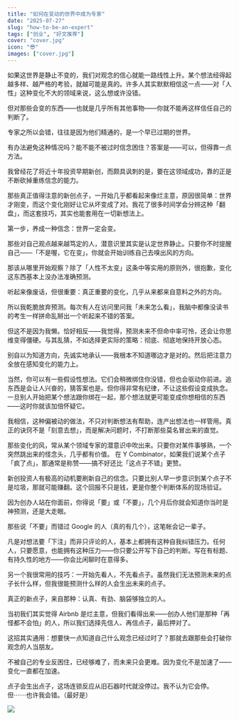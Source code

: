 ```yaml
---
title: "如何在变动的世界中成为专家"
date: "2025-07-27"
slug: "how-to-be-an-expert"
tags: ["创业", "好文推荐"]
cover: "cover.jpg"
icon: "😎"
images: ["cover.jpg"]
---
```

如果这世界是静止不变的，我们对观念的信心就能一路线性上升。某个想法经得起越多样、越严格的考验，就越可能是真的。许多人其实默默相信这一点——对「人性」这种变化不大的领域来说，这么想或许没错。



但对那些会变的东西——也就是几乎所有其他事物——你就不能再这样信任自己的判断了。



专家之所以会错，往往是因为他们精通的，是一个早已过期的世界。



有办法避免这种情况吗？能不能不被过时信念困住？答案是——可以，但得靠一点方法。



我曾经花了将近十年投资早期新创，而颇具讽刺的是，要在这领域成功，靠的正是不断砍掉重练信念的能力。



那些真正值得注意的新创点子，一开始几乎都看起来像烂主意，原因很简单：世界才刚变，而这个变化刚好让它从坏变成了对。我花了很多时间学会分辨这种「翻盘」，而这套技巧，其实也能套用在一切新想法上。



第一步，养成一种信念：世界一定会变。



那些对自己观点越来越笃定的人，潜意识里其实是认定世界静止。只要你不时提醒自己——「不是喔，它在变」，你就会开始训练自己去嗅出风的方向。



那该从哪里开始观察？除了「人性不太变」这条中等实用的原则外，很抱歉，变化这东西基本上没办法准确预测。



听起来像废话，但很重要：真正重要的变化，几乎从来都来自意料之外的方向。



所以我乾脆放弃预测。每次有人在访问里问我「未来怎么看」，我脑中都像没读书的考生一样拼命乱掰出一个听起来不错的答案。



但这不是因为我懒。恰好相反——我觉得，预测未来不但命中率可怜，还会让你思维变得僵硬。与其乱猜，不如选择更实际的策略：彻底、彻底地保持开放心态。



别自以为知道方向，先诚实地承认——我根本不知道哪边才是对的。然后把注意力全放在感知变化的能力上。



当然，你可以有一些假设性想法。它们会稍微绑住你没错，但也会驱动你前进。追东西是会让人兴奋的，猜答案也是。但你得非常有纪律，不让这些假设变成执念。
一旦别人开始把某个想法跟你绑在一起，那个想法就更可能变成你想相信的东西——这时你就该加倍怀疑它。



我相信，这种偏被动的做法，不只对判断想法有帮助，连产出想法也一样管用。真正的诀窍不是「刻意去想」，而是解决问题时，不打断那些莫名冒出来的直觉。



那些变化的风，常从某个领域专家的潜意识中吹出来。只要你对某件事够熟，一个突然跳出来的怪念头，几乎都有价值。
在 Y Combinator，如果我们说某个点子「疯了点」，那通常是称赞——搞不好还比「这点子不错」更赞。



新创投资人有极高的动机要刷新自己的信念。只要比别人早一步意识到某个点子不是垃圾，那就可能赚翻。这个回报不只是钱，更是你整个判断体系的现场验证。



因为创办人站在你面前，你得说「要」或「不要」，几个月后你就会知道你当时是神预测，还是大走眼。



那些说「不要」而错过 Google 的人（真的有几个），这笔帐会记一辈子。



凡是对想法要「下注」而非只评论的人，基本上都拥有这种自我纠错压力。任何人，只要愿意，也能拥有这种压力——你只要公开写下自己的判断。写在有标题、有持久性的地方——你会比闲聊时在意得多。



另一个我很常用的技巧：一开始先看人，不先看点子。虽然我们无法预测未来的点子长什么样，但我很能预测什么样的人会生出未来的点子。



真正的新点子，来自那种：认真、有劲、脑袋够独立的人。



当初我们其实觉得 Airbnb 是烂主意，但我们看得出来——创办人他们是那种「再怪都不会怕」的人，所以我们选择先信人、再信点子，最后押对了。



这招其实通用：想要快一点知道自己什么观念已经过时了？那就去跟那些会打破你观念的人当朋友。



不被自己的专业反困住，已经够难了，而未来只会更难。因为变化不是加速了——变化一直都在加速。



点子会生出点子，这场连锁反应从旧石器时代就没停过。我不认为它会停。
但⋯⋯也许我会错。（最好是）




![](https://prod-files-secure.s3.us-west-2.amazonaws.com/112d0858-5090-4d34-a606-b75eb8d65fd2/46476355-9cf3-4e99-9b7a-3531bc426380/1000202064.png?X-Amz-Algorithm=AWS4-HMAC-SHA256&X-Amz-Content-Sha256=UNSIGNED-PAYLOAD&X-Amz-Credential=ASIAZI2LB466VPO3ELTU%2F20250919%2Fus-west-2%2Fs3%2Faws4_request&X-Amz-Date=20250919T071311Z&X-Amz-Expires=3600&X-Amz-Security-Token=IQoJb3JpZ2luX2VjEFIaCXVzLXdlc3QtMiJGMEQCIBhL%2BomZrdCe7phV3dxM2KRTZd37xHItLnpBdj9n8kHbAiB2JdzRSUAQTrbC51FvxWR9OK7b79EkgKTDvIOPOvl3xCqIBAjL%2F%2F%2F%2F%2F%2F%2F%2F%2F%2F8BEAAaDDYzNzQyMzE4MzgwNSIMSD9dq57ETxTF2OEvKtwDIM70FIQydbOfCDQ2YqcYeDeJTH7j7gn%2BpaVDt8a02cPZYqsaikLgw1BoAlsB30YhyrderbZfyuTq%2FgJ2SkZsu%2BuumGIrZwUGciJi0%2BMhBBkEYtFzTtA%2BITsb2gH4sSJ%2BpBSDlQQgljtQT7xHMkp8T%2FmotvicxjdglUDYKJ%2BEn0elw9Hx3efM%2FXpZ4sWMnHjbfj%2B0u9vTVg%2FhAhThZwWLj6KCFtLgvaOKuv8bM2FT1nVhuCFV2X8TZhHVWVJlaaaD%2F1FcE40xy%2FVWSoE8TbzLDHF4AzKvBc8K2hiGxMaIWVIbZRbx9e%2B72HE%2FMrzF4BOxCrV5G4UG0pXLV0GKzEBfeVq%2F%2BDtWw3ujZMfneDZw5oKLSkIcu%2FAyrsX1DK%2BAkHU8sh2hbrLoXqsayE3fNTUrM9kDTX4WSy%2F2RhKnx0hpqK%2Bm%2FlvbPdSg34dpLOEC777V2%2Bz8ejEOhgu18pOnpiVGrs0NXy8%2F3Kbk5i8Imo6Ttdj8oTkmvUasqVauKjXXl4Xm9%2Bsg8r6U%2Fcys88mqqIxUipJklgn%2FaUAme8jefJTVAdeztrmhqTOP4rbnMG2zW5DZ9KkA07EH6I6ksK1PwhSCl3MCiFAge0KIL3GUvVTyoyLSEShSk6m1Gn7n0jwwk%2BOyxgY6pgEdHUbfNfVdvA%2Fbq823pXIvVaywtbvj0aoGr86liR1Y2wts%2FP3sWVE2Raya1PnjhQgIXy9oQCRI88dOhloh0tA%2BL72A97uDlR9IeqaM0Ih66ByVEDzDtynGIEgBLnlP%2FxHVcwvPDY4X7iSom%2FHuYcczbqjcUdpqVNk1hwWFbW4hhXgKnr%2FXx7eMdr7EflPfZjG4cSZmua4n0KlM6YyUVxSqMoneCzEI&X-Amz-Signature=8194bff72740382480daed7225e378d7dec4e45f10bb13e31e0ccbcc1f5ede99&X-Amz-SignedHeaders=host&x-amz-checksum-mode=ENABLED&x-id=GetObject)

